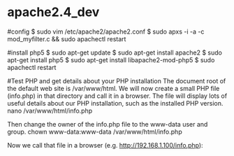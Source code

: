 # apache2.4_dev

#config 
$ sudo vim /etc/apache2/apache2.conf
$ sudo apxs -i -a -c mod_myfilter.c &&  sudo apachectl restart

#install php5
$ sudo apt-get update
$ sudo apt-get install apache2
$ sudo apt-get install php5
$ sudo apt-get install libapache2-mod-php5
$ sudo apachectl restart

#Test PHP and get details about your PHP installation
The document root of the default web site is /var/www/html. We will now create a small PHP file (info.php) in that directory and call it in a browser. The file will display lots of useful details about our PHP installation, such as the installed PHP version.
nano /var/www/html/info.php

<?php
phpinfo();
?>
Then change the owner of the info.php file to the www-data user and group.
chown www-data:www-data /var/www/html/info.php

Now we call that file in a browser (e.g. http://192.168.1.100/info.php):

